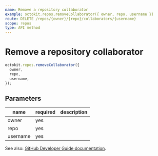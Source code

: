 ```yaml
---
name: Remove a repository collaborator
example: octokit.repos.removeCollaborator({ owner, repo, username })
route: DELETE /repos/{owner}/{repo}/collaborators/{username}
scope: repos
type: API method
---
```


# Remove a repository collaborator

```js
octokit.repos.removeCollaborator({
  owner,
  repo,
  username,
});
```

## Parameters

<table>
  <thead>
    <tr>
      <th>name</th>
      <th>required</th>
      <th>description</th>
    </tr>
  </thead>
  <tbody>
    <tr><td>owner</td><td>yes</td><td>

</td></tr>
<tr><td>repo</td><td>yes</td><td>

</td></tr>
<tr><td>username</td><td>yes</td><td>

</td></tr>
  </tbody>
</table>

See also: [GitHub Developer Guide documentation](https://developer.github.com/v3/repos/collaborators/#remove-a-repository-collaborator).
